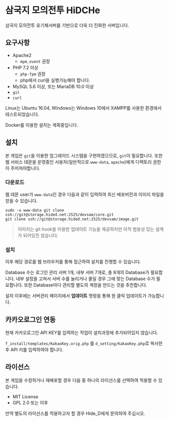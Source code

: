 # 삼국지 모의전투 HiDCHe

삼국지 모의전투 유기체서버를 기반으로 더욱 더 진화한 서버입니다.


## 요구사항

* Apache2
  * <code>mpm_event</code> 권장
* PHP 7.2 이상 
  * <code>php-fpm</code> 권장
  * php에서 curl을 실행가능해야 합니다.
* MySQL 5.6 이상, 또는 MariaDB 10.0 이상
* <code>git</code>
* <code>curl</code>

Linux는 Ubuntu 16.04, Windows는 Windows 10에서 XAMPP를 사용한 환경에서 테스트되었습니다.

Docker를 이용한 설치는 계획중입니다.

## 설치

본 게임은 <code>git</code>을 이용한 업그레이드 시스템을 구현하였으므로, <code>git</code>이 필요합니다.
또한 웹 서비스 데몬을 운영중인 사용자(일반적으로 <code>www-data</code>, <code>apache</code>)에게 디렉토리 권한이 주어져야합니다.

### 다운로드

웹 데몬 user가 <code>www-data</code>인 경우 다음과 같이 입력하여 최신 배포버전과 이미지 파일을 얻을 수 있습니다.

```
sudo -u www-data git clone ssh://git@storage.hided.net:2525/devsam/core.git
git clone ssh://git@storage.hided.net:2525/devsam/image.git
```

> 이미지는 git hook을 이용한 업데이트 기능을 제공하지만 아직 범용성 있는 설계가 되어있진 않습니다.

### 설치

이후 해당 경로를 웹 브라우저를 통해 접근하여 설치를 진행할 수 있습니다.

Database 수는 로그인 관리 서버 1개, 내부 서버 7개로, 총 8개의 Database가 필요합니다. 내부 설정을 고쳐서 서버 수를 늘리거나 줄일 경우 그에 맞는 Database 수가 필요합니다. 또한 Database마다 관리할 별도의 계정을 만드는 것을 추천합니다.

설치 이후에는 서버관리 페이지에서 **업데이트** 명령을 통해 원 클릭 업데이트가 가능합니다.


## 카카오로그인 연동

현재 카카오로그인 API KEY를 입력하는 작업이 설치과정에 추가되어있지 않습니다.

<code>f_install/templates/KakaoKey.orig.php</code> 를 <code>d_setting/KakaoKey.php</code>로 복사한 후 API 키를 입력하여야 합니다.


## 라이선스

본 게임을 수정하거나 재배포할 경우 다음 중 하나의 라이선스를 선택하여 적용할 수 있습니다.

* MIT License
* GPL 2.0 또는 이후

만약 별도의 라이선스를 적용하고자 할 경우 Hide_D에게 문의하여 주십시오.